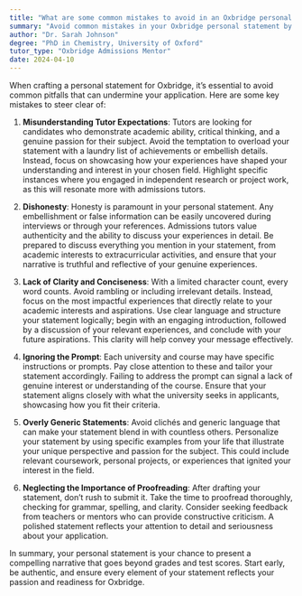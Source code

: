 ```yaml
---
title: "What are some common mistakes to avoid in an Oxbridge personal statement?"
summary: "Avoid common mistakes in your Oxbridge personal statement by being honest, clear, and tailored to the prompt while showcasing your unique experiences."
author: "Dr. Sarah Johnson"
degree: "PhD in Chemistry, University of Oxford"
tutor_type: "Oxbridge Admissions Mentor"
date: 2024-04-10
---
```


When crafting a personal statement for Oxbridge, it’s essential to avoid common pitfalls that can undermine your application. Here are some key mistakes to steer clear of:

1. **Misunderstanding Tutor Expectations**: Tutors are looking for candidates who demonstrate academic ability, critical thinking, and a genuine passion for their subject. Avoid the temptation to overload your statement with a laundry list of achievements or embellish details. Instead, focus on showcasing how your experiences have shaped your understanding and interest in your chosen field. Highlight specific instances where you engaged in independent research or project work, as this will resonate more with admissions tutors.

2. **Dishonesty**: Honesty is paramount in your personal statement. Any embellishment or false information can be easily uncovered during interviews or through your references. Admissions tutors value authenticity and the ability to discuss your experiences in detail. Be prepared to discuss everything you mention in your statement, from academic interests to extracurricular activities, and ensure that your narrative is truthful and reflective of your genuine experiences.

3. **Lack of Clarity and Conciseness**: With a limited character count, every word counts. Avoid rambling or including irrelevant details. Instead, focus on the most impactful experiences that directly relate to your academic interests and aspirations. Use clear language and structure your statement logically; begin with an engaging introduction, followed by a discussion of your relevant experiences, and conclude with your future aspirations. This clarity will help convey your message effectively.

4. **Ignoring the Prompt**: Each university and course may have specific instructions or prompts. Pay close attention to these and tailor your statement accordingly. Failing to address the prompt can signal a lack of genuine interest or understanding of the course. Ensure that your statement aligns closely with what the university seeks in applicants, showcasing how you fit their criteria.

5. **Overly Generic Statements**: Avoid clichés and generic language that can make your statement blend in with countless others. Personalize your statement by using specific examples from your life that illustrate your unique perspective and passion for the subject. This could include relevant coursework, personal projects, or experiences that ignited your interest in the field.

6. **Neglecting the Importance of Proofreading**: After drafting your statement, don’t rush to submit it. Take the time to proofread thoroughly, checking for grammar, spelling, and clarity. Consider seeking feedback from teachers or mentors who can provide constructive criticism. A polished statement reflects your attention to detail and seriousness about your application.

In summary, your personal statement is your chance to present a compelling narrative that goes beyond grades and test scores. Start early, be authentic, and ensure every element of your statement reflects your passion and readiness for Oxbridge.
    